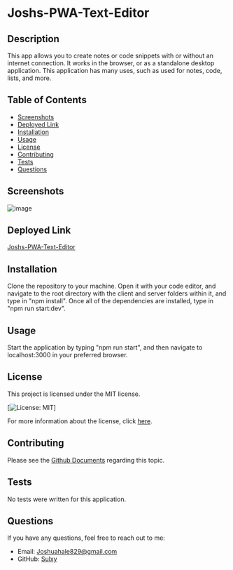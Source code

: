 # Joshs-PWA-Text-Editor

## Description
This app allows you to create notes or code snippets with or without an internet connection. It works in the browser, or as a standalone desktop application. This application has many uses, such as used for notes, code, lists, and more. 

## Table of Contents
- [Screenshots](#screenshots)
- [Deployed Link](#deployed-link)
- [Installation](#installation)
- [Usage](#usage)
- [License](#license)
- [Contributing](#contributing)
- [Tests](#tests)
- [Questions](#questions)

## Screenshots
![image](https://github.com/Sulxy/Joshs-PWA-Text-Editor/assets/149080702/2d2fccef-15ac-477a-85a3-076558cbcb4d)

## Deployed Link
[Joshs-PWA-Text-Editor](https://joshs-pwa-text-editor.onrender.com/)

## Installation
Clone the repository to your machine. Open it with your code editor, and navigate to the root directory with the client and server folders within it, and type in "npm install". Once all of the dependencies are installed, type in "npm run start:dev". 

## Usage
Start the application by typing "npm run start", and then navigate to localhost:3000 in your preferred browser. 

## License
This project is licensed under the MIT license.

[![License: MIT](https://img.shields.io/badge/License-MIT-yellow.svg)]

For more information about the license, click [here](https://opensource.org/licenses/MIT).

## Contributing
Please see the [Github Documents](https://docs.github.com/en/get-started/exploring-projects-on-github/contributing-to-a-project) regarding this topic. 

## Tests
No tests were written for this application. 

## Questions
If you have any questions, feel free to reach out to me:
- Email: Joshuahale829@gmail.com
- GitHub: [Sulxy](https://github.com/Sulxy)
